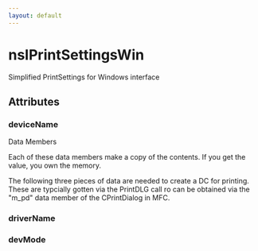 ```yaml
---
layout: default
---
```


# nsIPrintSettingsWin #

Simplified PrintSettings for Windows interface 


## Attributes ##

### deviceName ###

Data Members

Each of these data members make a copy 
of the contents. If you get the value, 
you own the memory.

The following three pieces of data are needed
to create a DC for printing. These are typcially 
gotten via the PrintDLG call ro can be obtained
via the "m_pd" data member of the CPrintDialog
in MFC.


### driverName ###

### devMode ###

